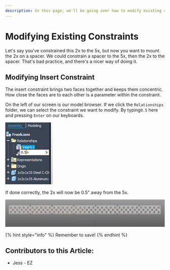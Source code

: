 ```yaml
---
description: In this page, we'll be going over how to modify existing constraints.
---
```


# Modifying Existing Constraints

Let's say you've constrained this 2x to the 5x, but now you want to mount the 2x on a spacer.  We could constrain a spacer to the 5x, then the 2x to the spacer.  That's bad practice, and there's a nicer way of doing it.&#x20;

## Modifying Insert Constraint

The insert constraint brings two faces together and keeps them concentric.  How close the faces are to each other is a parameter within the constraint.&#x20;

On the left of our screen is our model browser.  If we click the `Relationships` folder, we can select the constraint we want to modify.  By typing`0.5` here and pressing `Enter` on our keyboards.&#x20;

![Insert Constraint Parameter](<../../../.gitbook/assets/image (61).png>)

If done correctly, the 2x will now be 0.5" away from the 5x.&#x20;

![2x is Raised 0.5"](<../../../.gitbook/assets/image (62).png>)

{% hint style="info" %}
Remember to save!
{% endhint %}



## Contributors to this Article:

* Jess - EZ
